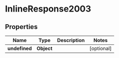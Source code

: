 
# InlineResponse2003

## Properties
Name | Type | Description | Notes
------------ | ------------- | ------------- | -------------
**undefined** | **Object** |  |  [optional]



